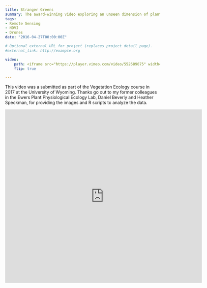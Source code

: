 ```yaml
---
title: Stranger Greens
summary: The award-winning video exploring an unseen dimension of plant canopies using drones and infrared cameras
tags:
- Remote Sensing
- NDVI
- Drones
date: "2016-04-27T00:00:00Z"

# Optional external URL for project (replaces project detail page).
#external_link: http://example.org

video:
    path: <iframe src="https://player.vimeo.com/video/552689075" width="640" height="564" frameborder="0" allow="autoplay; fullscreen" allowfullscreen></iframe>
    flip: true

---
```


This video was a submitted as part of the Vegetation Ecology course in 2017 at the University of Wyoming. Thanks go out to my former colleagues in the Ewers Plant Physiological Ecology Lab, Daniel Beverly and Heather Speckman, for providing the images and R scripts to analyze the data.

<iframe src="https://player.vimeo.com/video/552689075" width="640" height="564" frameborder="0" allow="autoplay; fullscreen" allowfullscreen></iframe>
